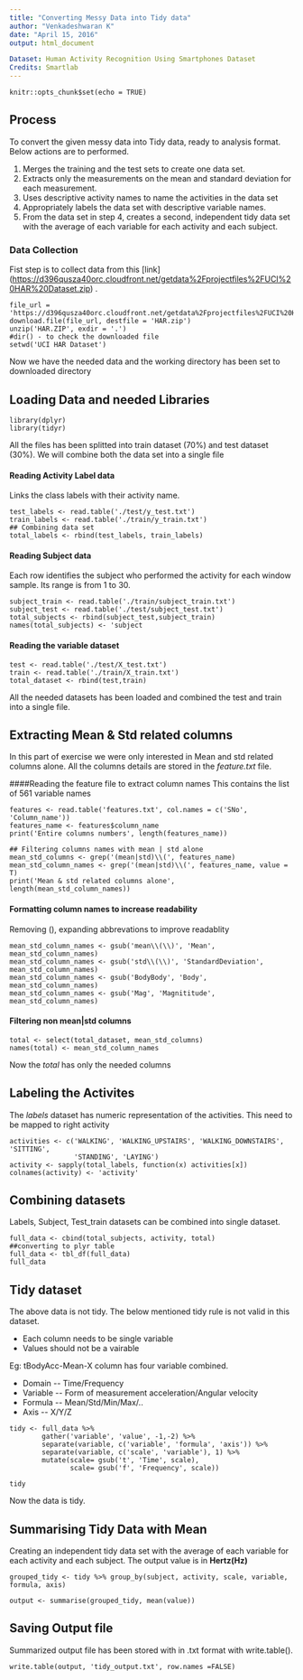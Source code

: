 ```yaml
---
title: "Converting Messy Data into Tidy data"
author: "Venkadeshwaran K"
date: "April 15, 2016"
output: html_document

Dataset: Human Activity Recognition Using Smartphones Dataset
Credits: Smartlab
---
```


```{r, include=TRUE}
knitr::opts_chunk$set(echo = TRUE)
```

## Process

To convert the given messy data into Tidy data, ready to analysis format. Below actions are to performed.

1. Merges the training and the test sets to create one data set.
2. Extracts only the measurements on the mean and standard deviation for each measurement.
3. Uses descriptive activity names to name the activities in the data set
4. Appropriately labels the data set with descriptive variable names.
5. From the data set in step 4, creates a second, independent tidy data set with the average of each variable for each activity and each subject.

### Data Collection

Fist step is to collect data from this [link]  (https://d396qusza40orc.cloudfront.net/getdata%2Fprojectfiles%2FUCI%20HAR%20Dataset.zip) .

```{r}
file_url = 'https://d396qusza40orc.cloudfront.net/getdata%2Fprojectfiles%2FUCI%20HAR%20Dataset.zip'
download.file(file_url, destfile = 'HAR.zip')
unzip('HAR.ZIP', exdir = '.')
#dir() - to check the downloaded file
setwd('UCI HAR Dataset')

```
Now we have the needed data and the working directory has been set to downloaded directory

## Loading Data and needed Libraries

```{r}
library(dplyr)
library(tidyr)
```
All the files has been splitted into train dataset (70%) and test dataset (30%). We will combine both the data set into a single file 

#### Reading Activity Label data
Links the class labels with their activity name.

```{r}
test_labels <- read.table('./test/y_test.txt')
train_labels <- read.table('./train/y_train.txt')
## Combining data set
total_labels <- rbind(test_labels, train_labels)
```

#### Reading Subject data
Each row identifies the subject who performed the activity for each window sample. Its range is from 1 to 30.
```{r}
subject_train <- read.table('./train/subject_train.txt') 
subject_test <- read.table('./test/subject_test.txt')
total_subjects <- rbind(subject_test,subject_train)
names(total_subjects) <- 'subject
```
#### Reading the variable dataset 

```{r}
test <- read.table('./test/X_test.txt')
train <- read.table('./train/X_train.txt')
total_dataset <- rbind(test,train)
```
All the needed datasets has been loaded and combined the test and train into a single file.

## Extracting Mean & Std related columns
In this part of exercise we were only interested in Mean and std related columns alone. All the columns details are stored in the _feature.txt_ file.

####Reading the feature file to extract column names
This contains the list of 561 variable names

``` {r}
features <- read.table('features.txt', col.names = c('SNo', 'Column_name'))
features_name <- features$column_name
print('Entire columns numbers', length(features_name))

## Filtering columns names with mean | std alone
mean_std_columns <- grep('(mean|std)\\(', features_name)
mean_std_column_names <- grep('(mean|std)\\(', features_name, value = T)
print('Mean & std related columns alone', length(mean_std_column_names))
```

#### Formatting column names to increase readability
Removing (), expanding abbrevations to improve readablity
```{r}
mean_std_column_names <- gsub('mean\\(\\)', 'Mean', mean_std_column_names)
mean_std_column_names <- gsub('std\\(\\)', 'StandardDeviation', mean_std_column_names)
mean_std_column_names <- gsub('BodyBody', 'Body', mean_std_column_names)
mean_std_column_names <- gsub('Mag', 'Magnititude', mean_std_column_names)
```
#### Filtering non mean|std columns
```{r}
total <- select(total_dataset, mean_std_columns)
names(total) <- mean_std_column_names
```
Now the _total_ has only the needed columns

## Labeling the Activites
The _labels_ dataset has numeric representation of the activities. This need to be mapped to right activity
```{r}
activities <- c('WALKING', 'WALKING_UPSTAIRS', 'WALKING_DOWNSTAIRS', 'SITTING', 
                'STANDING', 'LAYING')
activity <- sapply(total_labels, function(x) activities[x])
colnames(activity) <- 'activity'
```

## Combining datasets
Labels, Subject, Test_train datasets can be combined into single dataset.
```{r}
full_data <- cbind(total_subjects, activity, total)
##converting to plyr table
full_data <- tbl_df(full_data)
full_data
```

## Tidy dataset
The above data is not tidy. The below mentioned tidy rule is not valid in this dataset.

* Each column needs to be single variable
* Values should not be a vairable

Eg: tBodyAcc-Mean-X column has four variable combined. 

* Domain -- Time/Frequency
* Variable -- Form of measurement acceleration/Angular velocity
* Formula -- Mean/Std/Min/Max/..
* Axis -- X/Y/Z

```{r}
tidy <- full_data %>%
        gather('variable', 'value', -1,-2) %>%
        separate(variable, c('variable', 'formula', 'axis')) %>%
        separate(variable, c('scale', 'variable'), 1) %>%
        mutate(scale= gsub('t', 'Time', scale), 
               scale= gsub('f', 'Frequency', scale))

tidy
```
Now the data is tidy.

## Summarising Tidy Data with Mean
Creating an independent tidy data set with the average of each variable for each activity and each subject. The output value is in **Hertz(Hz)**

```{r}
grouped_tidy <- tidy %>% group_by(subject, activity, scale, variable, formula, axis)

output <- summarise(grouped_tidy, mean(value))
```
## Saving Output file

Summarized output file has been stored with in .txt format with write.table().
```{r}
write.table(output, 'tidy_output.txt', row.names =FALSE)
```


